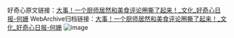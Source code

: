 好奇心原文链接：[大事！一个厨师居然和美食评论圈撕了起来！_文化_好奇心日报-何姗](https://www.qdaily.com/articles/6147.html)
WebArchive归档链接：[大事！一个厨师居然和美食评论圈撕了起来！_文化_好奇心日报-何姗](http://web.archive.org/web/20170226010819/http://www.qdaily.com:80/articles/6147.html)
![image](http://ww3.sinaimg.cn/large/007d5XDply1g3w9lwreacj30u03kjhdt)